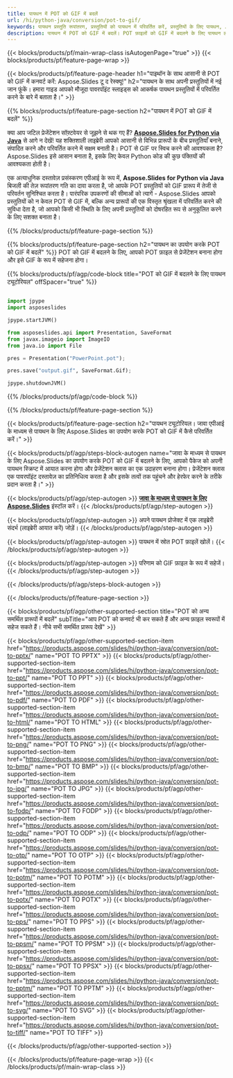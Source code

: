 ```yaml
---
title: पायथन में POT को GIF में बदलें
url: /hi/python-java/conversion/pot-to-gif/
keywords: पायथन प्रस्तुति रूपांतरण, प्रस्तुतियों को पायथन में परिवर्तित करें, प्रस्तुतियों के लिए पायथन, Aspose.Slides Python, POT से GIF रूपांतरण, पायथन प्रस्तुति लाइब्रेरी
description: पायथन में POT को GIF में बदलें। POT फ़ाइलों को GIF में बदलने के लिए पायथन लाइब्रेरी एपीआई का उपयोग करें
---
```


{{< blocks/products/pf/main-wrap-class isAutogenPage="true" >}}
{{< blocks/products/pf/feature-page-wrap >}}

{{< blocks/products/pf/feature-page-header h1="पाइथॉन के साथ आसानी से POT को GIF में कनवर्ट करें: Aspose.Slides टू द रेस्क्यू!" h2="पायथन के साथ अपनी प्रस्तुतियों में नई जान फूंकें। हमारा गाइड आपको मौजूदा पावरपॉइंट स्लाइड्स को आकर्षक पायथन प्रस्तुतियों में परिवर्तित करने के बारे में बताता है।" >}}

{{% blocks/products/pf/feature-page-section h2="पायथन में POT को GIF में बदलें" %}}

क्या आप जटिल प्रेजेंटेशन सॉफ़्टवेयर से जूझने से थक गए हैं? [**Aspose.Slides for Python via Java**](https://products.aspose.com/slides/hi/python-java/) से आगे न देखें! यह शक्तिशाली लाइब्रेरी आपको आसानी से विभिन्न प्रारूपों के बीच प्रस्तुतियाँ बनाने, संपादित करने और परिवर्तित करने में सक्षम बनाती है। POT से GIF पर स्विच करने की आवश्यकता है? Aspose.Slides इसे आसान बनाता है, इसके लिए केवल Python कोड की कुछ पंक्तियों की आवश्यकता होती है।

एक अत्याधुनिक दस्तावेज़ प्रसंस्करण एपीआई के रूप में, **Aspose.Slides for Python via Java** बिजली की तेज़ रूपांतरण गति का दावा करता है, जो आपके POT प्रस्तुतियों को GIF प्रारूप में तेजी से परिवर्तन सुनिश्चित करता है। पारंपरिक उपकरणों की सीमाओं को त्यागें - Aspose.Slides आपको प्रस्तुतियों को न केवल POT से GIF में, बल्कि अन्य प्रारूपों की एक विस्तृत श्रृंखला में परिवर्तित करने की सुविधा देता है, जो आपको किसी भी स्थिति के लिए अपनी प्रस्तुतियों को दोषरहित रूप से अनुकूलित करने के लिए सशक्त बनाता है।

{{% /blocks/products/pf/feature-page-section %}}

{{% blocks/products/pf/feature-page-section  h2="पायथन का उपयोग करके POT को GIF में बदलें" %}}
POT को GIF में बदलने के लिए, आपको POT फ़ाइल से प्रेजेंटेशन बनाना होगा और इसे GIF के रूप में सहेजना होगा।

{{% blocks/products/pf/agp/code-block title="POT को GIF में बदलने के लिए पायथन ट्यूटोरियल" offSpacer="true" %}}

```python

import jpype
import asposeslides

jpype.startJVM()

from asposeslides.api import Presentation, SaveFormat
from javax.imageio import ImageIO
from java.io import File

pres = Presentation("PowerPoint.pot");

pres.save("output.gif", SaveFormat.Gif);

jpype.shutdownJVM()
```


{{% /blocks/products/pf/agp/code-block %}}

{{% /blocks/products/pf/feature-page-section %}}

{{< blocks/products/pf/feature-page-section  h2="पायथन ट्यूटोरियल। जावा एपीआई के माध्यम से पायथन के लिए Aspose.Slides का उपयोग करके POT को GIF में कैसे परिवर्तित करें।" >}}

{{< blocks/products/pf/agp/steps-block-autogen name="जावा के माध्यम से पायथन के लिए Aspose.Slides का उपयोग करके POT को GIF में बदलने के लिए, आपको पैकेज को अपनी पायथन स्क्रिप्ट में आयात करना होगा और प्रेजेंटेशन क्लास का एक उदाहरण बनाना होगा। प्रेजेंटेशन क्लास एक पावरपॉइंट दस्तावेज़ का प्रतिनिधित्व करता है और इसके तत्वों तक पहुंचने और हेरफेर करने के तरीके प्रदान करता है।" >}}

{{< blocks/products/pf/agp/step-autogen >}}
[**जावा के माध्यम से पायथन के लिए Aspose.Slides**](https://products.aspose.com/slides/hi/python-java/) इंस्टॉल करें।
{{< /blocks/products/pf/agp/step-autogen >}}

{{< blocks/products/pf/agp/step-autogen >}}
अपने पायथन प्रोजेक्ट में एक लाइब्रेरी संदर्भ (लाइब्रेरी आयात करें) जोड़ें।
{{< /blocks/products/pf/agp/step-autogen >}}

{{< blocks/products/pf/agp/step-autogen >}}
पायथन में स्रोत POT फ़ाइलें खोलें।
{{< /blocks/products/pf/agp/step-autogen >}}

{{< blocks/products/pf/agp/step-autogen >}}
परिणाम को GIF फ़ाइल के रूप में सहेजें।
{{< /blocks/products/pf/agp/step-autogen >}}

{{< /blocks/products/pf/agp/steps-block-autogen >}}

{{< /blocks/products/pf/feature-page-section >}}

{{< blocks/products/pf/agp/other-supported-section title="POT को अन्य समर्थित प्रारूपों में बदलें" subTitle="आप POT को कनवर्ट भी कर सकते हैं और अन्य फ़ाइल स्वरूपों में सहेज सकते हैं। नीचे सभी समर्थित प्रारूप देखें" >}}

{{< blocks/products/pf/agp/other-supported-section-item href="https://products.aspose.com/slides/hi/python-java/conversion/pot-to-pptx/" name="POT TO PPTX" >}}
{{< blocks/products/pf/agp/other-supported-section-item href="https://products.aspose.com/slides/hi/python-java/conversion/pot-to-ppt/" name="POT TO PPT" >}}
{{< blocks/products/pf/agp/other-supported-section-item href="https://products.aspose.com/slides/hi/python-java/conversion/pot-to-pdf/" name="POT TO PDF" >}}
{{< blocks/products/pf/agp/other-supported-section-item href="https://products.aspose.com/slides/hi/python-java/conversion/pot-to-html/" name="POT TO HTML" >}}
{{< blocks/products/pf/agp/other-supported-section-item href="https://products.aspose.com/slides/hi/python-java/conversion/pot-to-png/" name="POT TO PNG" >}}
{{< blocks/products/pf/agp/other-supported-section-item href="https://products.aspose.com/slides/hi/python-java/conversion/pot-to-bmp/" name="POT TO BMP" >}}
{{< blocks/products/pf/agp/other-supported-section-item href="https://products.aspose.com/slides/hi/python-java/conversion/pot-to-jpg/" name="POT TO JPG" >}}
{{< blocks/products/pf/agp/other-supported-section-item href="https://products.aspose.com/slides/hi/python-java/conversion/pot-to-fodp/" name="POT TO FODP" >}}
{{< blocks/products/pf/agp/other-supported-section-item href="https://products.aspose.com/slides/hi/python-java/conversion/pot-to-odp/" name="POT TO ODP" >}}
{{< blocks/products/pf/agp/other-supported-section-item href="https://products.aspose.com/slides/hi/python-java/conversion/pot-to-otp/" name="POT TO OTP" >}}
{{< blocks/products/pf/agp/other-supported-section-item href="https://products.aspose.com/slides/hi/python-java/conversion/pot-to-potm/" name="POT TO POTM" >}}
{{< blocks/products/pf/agp/other-supported-section-item href="https://products.aspose.com/slides/hi/python-java/conversion/pot-to-potx/" name="POT TO POTX" >}}
{{< blocks/products/pf/agp/other-supported-section-item href="https://products.aspose.com/slides/hi/python-java/conversion/pot-to-pps/" name="POT TO PPS" >}}
{{< blocks/products/pf/agp/other-supported-section-item href="https://products.aspose.com/slides/hi/python-java/conversion/pot-to-ppsm/" name="POT TO PPSM" >}}
{{< blocks/products/pf/agp/other-supported-section-item href="https://products.aspose.com/slides/hi/python-java/conversion/pot-to-ppsx/" name="POT TO PPSX" >}}
{{< blocks/products/pf/agp/other-supported-section-item href="https://products.aspose.com/slides/hi/python-java/conversion/pot-to-pptm/" name="POT TO PPTM" >}}
{{< blocks/products/pf/agp/other-supported-section-item href="https://products.aspose.com/slides/hi/python-java/conversion/pot-to-svg/" name="POT TO SVG" >}}
{{< blocks/products/pf/agp/other-supported-section-item href="https://products.aspose.com/slides/hi/python-java/conversion/pot-to-tiff/" name="POT TO TIFF" >}}


{{< /blocks/products/pf/agp/other-supported-section >}}

{{< /blocks/products/pf/feature-page-wrap >}}
{{< /blocks/products/pf/main-wrap-class >}}